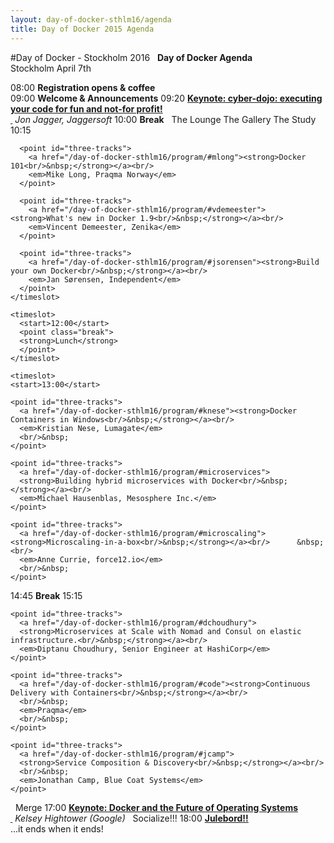 ```yaml
---
layout: day-of-docker-sthlm16/agenda
title: Day of Docker 2015 Agenda
---
```

#Day of Docker - Stockholm 2016
<agenda>
  <timeslot>
    <start>&nbsp;</start>
    <point class="header">
      <strong>Day of Docker Agenda</strong><br/>
      Stockholm April 7th
    </point>
  </timeslot>

  <timeslot>
    <start>08:00</start>
    <point><strong>Registration opens & coffee</strong><br/></point>
  </timeslot>

  <timeslot>
    <start>09:00</start>
    <point><strong>Welcome &amp; Announcements</strong></point>
  </timeslot>

  <timeslot>
    <start>09:20</start>
    <point>
      <a href="/day-of-docker-osl15/program/#jjagger"><strong>Keynote: cyber-dojo: executing your code for fun and not-for profit!<br/>&nbsp;</strong></a>
      <em>Jon Jagger, Jaggersoft</em>
    </point>
  </timeslot>

  <timeslot>
    <start>10:00</start>
    <point class="break">
    <strong>Break</strong>
    </point>
  </timeslot>

  <timeslot>
    <start>&nbsp;</start>
    <point class="header" id="three-tracks">
      The Lounge
    </point>
    <point class="header" id="three-tracks">
      The Gallery
    </point>
    <point class="header" id="three-tracks">
      The Study
    </point>
  </timeslot>
  <timeslot>
      <start>10:15</start>

      <point id="three-tracks">
        <a href="/day-of-docker-sthlm16/program/#mlong"><strong>Docker 101<br/>&nbsp;</strong></a><br/>
        <em>Mike Long, Praqma Norway</em>
      </point>

      <point id="three-tracks">
        <a href="/day-of-docker-sthlm16/program/#vdemeester"><strong>What's new in Docker 1.9<br/>&nbsp;</strong></a><br/>
        <em>Vincent Demeester, Zenika</em>
      </point>

      <point id="three-tracks">
        <a href="/day-of-docker-sthlm16/program/#jsorensen"><strong>Build your own Docker<br/>&nbsp;</strong></a><br/>
        <em>Jan Sørensen, Independent</em>
      </point>
    </timeslot>

    <timeslot>
      <start>12:00</start>
      <point class="break">
      <strong>Lunch</strong>
      </point>
    </timeslot>

    <timeslot>
    <start>13:00</start>

    <point id="three-tracks">
      <a href="/day-of-docker-sthlm16/program/#knese"><strong>Docker Containers in Windows<br/>&nbsp;</strong></a><br/>
      <em>Kristian Nese, Lumagate</em>
      <br/>&nbsp;
    </point>

    <point id="three-tracks">
      <a href="/day-of-docker-sthlm16/program/#microservices">
      <strong>Building hybrid microservices with Docker<br/>&nbsp;</strong></a><br/>
      <em>Michael Hausenblas, Mesosphere Inc.</em>
    </point>

    <point id="three-tracks">
      <a href="/day-of-docker-sthlm16/program/#microscaling"><strong>Microscaling-in-a-box<br/>&nbsp;</strong></a><br/>      &nbsp;<br/>
      <em>Anne Currie, force12.io</em>
      <br/>&nbsp;
    </point>



  </timeslot>

  <timeslot>
    <start>14:45</start>
    <point class="break">
    <strong>Break</strong>
    </point>
  </timeslot>


  <timeslot>
  <start>15:15</start>

    <point id="three-tracks">
      <a href="/day-of-docker-sthlm16/program/#dchoudhury">
      <strong>Microservices at Scale with Nomad and Consul on elastic infrastructure.<br/>&nbsp;</strong></a><br/>
      <em>Diptanu Choudhury, Senior Engineer at HashiCorp</em>
    </point>

    <point id="three-tracks">
      <a href="/day-of-docker-sthlm16/program/#code"><strong>Continuous Delivery with Containers<br/>&nbsp;</strong></a><br/>     
      <br/>&nbsp;
      <em>Praqma</em>
      <br/>&nbsp;
    </point>

    <point id="three-tracks">
      <a href="/day-of-docker-sthlm16/program/#jcamp">
      <strong>Service Composition & Discovery<br/>&nbsp;</strong></a><br/>
      <br/>&nbsp;
      <em>Jonathan Camp, Blue Coat Systems</em>
    </point>

</timeslot>

<timeslot>
  <start>&nbsp;</start>
  <point class="header">
    Merge
  </point>
</timeslot>

  <timeslot>
    <start>17:00</start>
    <point>
      <a href="/day-of-docker-sthlm16/program/#khightower"><strong>Keynote: Docker and the Future of Operating Systems<br/>&nbsp;</strong></a>
      <em>Kelsey Hightower (Google)</em>
    </point>
  </timeslot>

  <timeslot>
    <start>&nbsp;</start>
    <point class="header">
      Socialize!!!
    </point>
  </timeslot>

  <timeslot>
    <start>18:00</start>
    <point>
      <a href="/day-of-docker-sthlm16/program/#julebord"><strong>Julebord!!</strong></a><br/>
...it ends when it ends!
    </point>
  </timeslot>
